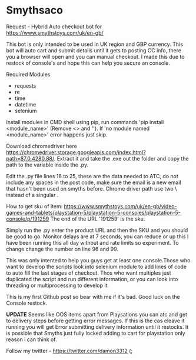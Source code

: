 # Smythsaco
Request - Hybrid Auto checkout bot for https://www.smythstoys.com/uk/en-gb/

This bot is only intended to be used in UK region and GBP currency. This bot will auto cart and submit details until it gets to posting CC info, there you a browser will open and you can manual checkout. I made this due to restock of console's and hope this can help you secure an console. 

Required Modules
- requests
- re 
- time
- datetime
- selenium

Install modules in CMD shell using pip, run commands 'pip install <module_name>' (Remove <> and ''). If 'no module named <module_name>' error happens just skip.

Download chromedriver here https://chromedriver.storage.googleapis.com/index.html?path=87.0.4280.88/. Extract it and take the .exe out the folder and copy the path to the variable inside the .py.

Edit the .py file lines 16 to 25, these are the data needed to ATC, do not include any spaces in the post code, make sure the email is a new email that hasn't been used on smyths before. Chrome driver path use two \\ instead of a singular \.

How to get sku of item:
https://www.smythstoys.com/uk/en-gb/video-games-and-tablets/playstation-5/playstation-5-consoles/playstation-5-console/p/191259
The end of the URL '191259' is the sku.

Simply run the .py enter the product URL and then the SKU and you should be good to go. Monitor delays are at 7 seconds, you can reduce or up this I have been running this all day without and rate limits so experiment. To change change the number on line 96 and 99.

This was only intented to help you guys get at least one console.Those who want to develop the scripts look into selenium module to add lines of code to auto fill the last stages of checkout. Thos who want multiples just duplicated the script and run different information, or you can look into threading or multiprocessing to develop it.

This is my first Github post so bear with me if it's bad. Good luck on the Console restock.

**UPDATE**
Seems like OOS items apart from Playsations you can atc and get to delivery steps before getting error messages. If this is the cas eleave it running you will get Error submitting delivery information until it restocks. It is possible that Smyths just fully locked adding to cart for playstation only reason i can think of.

Follow my twitter - https://twitter.com/damon3312 (;
